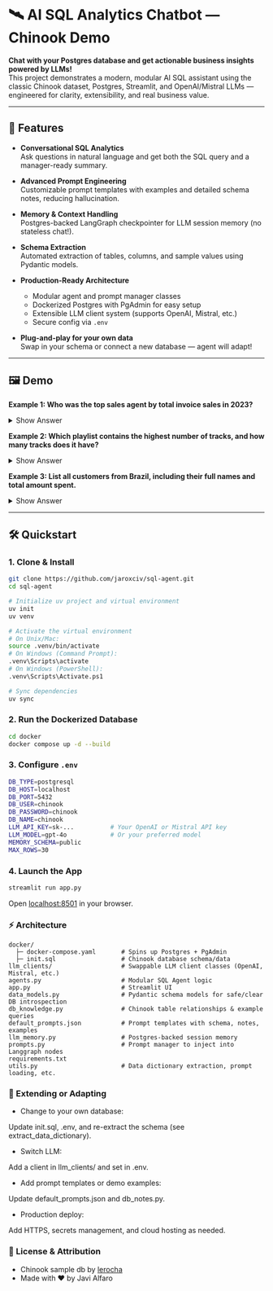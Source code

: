 # 🛰️ AI SQL Analytics Chatbot — Chinook Demo

**Chat with your Postgres database and get actionable business insights powered by LLMs!**  
This project demonstrates a modern, modular AI SQL assistant using the classic Chinook dataset, Postgres, Streamlit, and OpenAI/Mistral LLMs — engineered for clarity, extensibility, and real business value.

---

## 🚀 Features

- **Conversational SQL Analytics**  
  Ask questions in natural language and get both the SQL query and a manager-ready summary.

- **Advanced Prompt Engineering**  
  Customizable prompt templates with examples and detailed schema notes, reducing hallucination.

- **Memory & Context Handling**  
  Postgres-backed LangGraph checkpointer for LLM session memory (no stateless chat!).

- **Schema Extraction**  
  Automated extraction of tables, columns, and sample values using Pydantic models.

- **Production-Ready Architecture**  
  - Modular agent and prompt manager classes  
  - Dockerized Postgres with PgAdmin for easy setup  
  - Extensible LLM client system (supports OpenAI, Mistral, etc.)  
  - Secure config via `.env`

- **Plug-and-play for your own data**  
  Swap in your schema or connect a new database — agent will adapt!

---

## 🖼️ Demo

**Example 1: Who was the top sales agent by total invoice sales in 2023?**

<details>
  <summary>Show Answer</summary>

  **Summarized Analysis:**
  - The top sales agent by total invoice sales in 2023 is Jane Peacock with a total sales amount of 184.34.
  - The second-highest is Steve Johnson (159.47).
  - The third is Margaret Park (125.77).

  **Insights & Implications:**
  - Jane Peacock's performance significantly outpaces her peers, suggesting effective sales strategies or a strong customer base.
  - The gap highlights where targeted training could help.
</details>

**Example 2: Which playlist contains the highest number of tracks, and how many tracks does it have?**

<details>
  <summary>Show Answer</summary>

  **Summarized Analysis:**
  - "Music" playlist: 3290 tracks (the largest by far)
  - "90’s Music": 1477 tracks
  - "TV Shows": 213 tracks
  - Several others with 1–75 tracks

  **Insights & Implications:**
  - The "Music" playlist dominates and could be leveraged for promotions or user engagement.
</details>

**Example 3: List all customers from Brazil, including their full names and total amount spent.**

<details>
  <summary>Show Answer</summary>

  **Summarized Analysis:**
  - 5 customers from Brazil
  - Most have spent 37.62; one spent 39.62

  **Insights & Implications:**
  - Consistent spending pattern, opportunity for targeted upselling.
</details>

---

## 🛠️ Quickstart

### 1. Clone & Install

```bash
git clone https://github.com/jaroxciv/sql-agent.git
cd sql-agent

# Initialize uv project and virtual environment
uv init
uv venv

# Activate the virtual environment
# On Unix/Mac:
source .venv/bin/activate
# On Windows (Command Prompt):
.venv\Scripts\activate
# On Windows (PowerShell):
.venv\Scripts\Activate.ps1

# Sync dependencies
uv sync
```

### 2. Run the Dockerized Database


```bash
cd docker
docker compose up -d --build
```

### 3. Configure `.env`

```bash
DB_TYPE=postgresql
DB_HOST=localhost
DB_PORT=5432
DB_USER=chinook
DB_PASSWORD=chinook
DB_NAME=chinook
LLM_API_KEY=sk-...          # Your OpenAI or Mistral API key
LLM_MODEL=gpt-4o            # Or your preferred model
MEMORY_SCHEMA=public
MAX_ROWS=30
```

### 4. Launch the App

```bash
streamlit run app.py
```

Open [localhost:8501](http://localhost:8501/) in your browser.

### ⚡ Architecture

```text
docker/
  ├─ docker-compose.yaml       # Spins up Postgres + PgAdmin
  ├─ init.sql                  # Chinook database schema/data
llm_clients/                   # Swappable LLM client classes (OpenAI, Mistral, etc.)
agents.py                      # Modular SQL Agent logic
app.py                         # Streamlit UI
data_models.py                 # Pydantic schema models for safe/clear DB introspection
db_knowledge.py                # Chinook table relationships & example queries
default_prompts.json           # Prompt templates with schema, notes, examples
llm_memory.py                  # Postgres-backed session memory
prompts.py                     # Prompt manager to inject into Langgraph nodes
requirements.txt
utils.py                       # Data dictionary extraction, prompt loading, etc.
```

### 🧠 Extending or Adapting

- Change to your own database:

Update init.sql, .env, and re-extract the schema (see extract_data_dictionary).

- Switch LLM:

Add a client in llm_clients/ and set in .env.

- Add prompt templates or demo examples:

Update default_prompts.json and db_notes.py.

- Production deploy:

Add HTTPS, secrets management, and cloud hosting as needed.

### 📄 License & Attribution

- Chinook sample db by [lerocha](https://github.com/lerocha/chinook-database)
- Made with ❤️ by Javi Alfaro